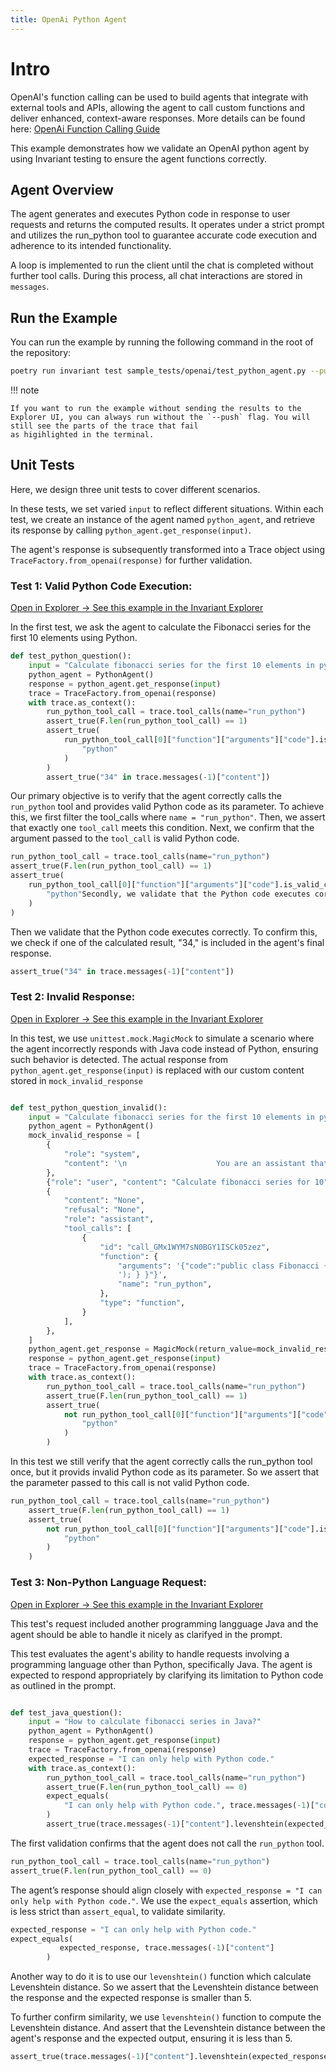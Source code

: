 ```yaml
---
title: OpenAi Python Agent
---
```



# Intro

OpenAI's function calling can be used to build agents that integrate with external tools and APIs, allowing the agent to call custom functions and deliver enhanced, context-aware responses. More details can be found here: [OpenAi Function Calling Guide](https://platform.openai.com/docs/guides/function-calling)

This example demonstrates how we validate an OpenAI python agent by using Invariant testing to ensure the agent functions correctly.


## Agent Overview

The agent generates and executes Python code in response to user requests and returns the computed results. It operates under a strict prompt and utilizes the run_python tool to guarantee accurate code execution and adherence to its intended functionality.

A loop is implemented to run the client until the chat is completed without further tool calls. During this process, all chat interactions are stored in `messages`.

## Run the Example

You can run the example by running the following command in the root of the repository:

```bash
poetry run invariant test sample_tests/openai/test_python_agent.py --push --dataset_name test_python_agent
```

!!! note

    If you want to run the example without sending the results to the Explorer UI, you can always run without the `--push` flag. You will still see the parts of the trace that fail 
    as higihlighted in the terminal.


## Unit Tests

Here, we design three unit tests to cover different scenarios.

In these tests, we set varied `input` to reflect different situations. Within each test, we create an instance of the agent named `python_agent`, and retrieve its response by calling `python_agent.get_response(input)`.

The agent's response is subsequently transformed into a Trace object using` TraceFactory.from_openai(response)` for further validation.

### Test 1: Valid Python Code Execution:

<div class='tiles'>
<a href="https://explorer.invariantlabs.ai/u/zishan-wei/openai_python_agent-1733417505/t/1" class='tile'>
    <span class='tile-title'>Open in Explorer →</span>
    <span class='tile-description'>See this example in the Invariant Explorer</span>
</a>
</div>

In the first test, we ask the agent to calculate the Fibonacci series for the first 10 elements using Python.

```python
def test_python_question():
    input = "Calculate fibonacci series for the first 10 elements in python"
    python_agent = PythonAgent()
    response = python_agent.get_response(input)
    trace = TraceFactory.from_openai(response)
    with trace.as_context():
        run_python_tool_call = trace.tool_calls(name="run_python")
        assert_true(F.len(run_python_tool_call) == 1)
        assert_true(
            run_python_tool_call[0]["function"]["arguments"]["code"].is_valid_code(
                "python"
            )
        )
        assert_true("34" in trace.messages(-1)["content"])
```


Our primary objective is to verify that the agent correctly calls the `run_python` tool and provides valid Python code as its parameter. To achieve this, we first filter the tool_calls where `name = "run_python"`. Then, we assert that exactly one `tool_call` meets this condition. Next, we confirm that the argument passed to the `tool_call` is valid Python code.

```python
run_python_tool_call = trace.tool_calls(name="run_python")
assert_true(F.len(run_python_tool_call) == 1)
assert_true(
    run_python_tool_call[0]["function"]["arguments"]["code"].is_valid_code(
        "python"Secondly, we validate that the Python code executes correctly. To confirm this, we check if the calculated result, "34," is included in the agent's final response.
    )
)
```

Then we validate that the Python code executes correctly. To confirm this, we check if one of the calculated result, "34," is included in the agent's final response.

```python
assert_true("34" in trace.messages(-1)["content"])
```

### Test 2: Invalid Response:

<div class='tiles'>
<a href="https://explorer.invariantlabs.ai/u/zishan-wei/openai_python_agent-1733417505/t/2" class='tile'>
    <span class='tile-title'>Open in Explorer →</span>
    <span class='tile-description'>See this example in the Invariant Explorer</span>
</a>
</div>

In this test, we use `unittest.mock.MagicMock` to simulate a scenario where the agent incorrectly responds with Java code instead of Python, ensuring such behavior is detected. The actual response from `python_agent.get_response(input)` is replaced with our custom content stored in `mock_invalid_response`


```python

def test_python_question_invalid():
    input = "Calculate fibonacci series for the first 10 elements in python"
    python_agent = PythonAgent()
    mock_invalid_response = [
        {
            "role": "system",
            "content": '\n                    You are an assistant that strictly responds with Python code only. \n                    The code should print the result.\n                    You always use tool run_python to execute the code that you write to present the results.\n                    If the user specifies other programming language in the question, you should respond with "I can only help with Python code."\n                    ',
        },
        {"role": "user", "content": "Calculate fibonacci series for 10"},
        {
            "content": "None",
            "refusal": "None",
            "role": "assistant",
            "tool_calls": [
                {
                    "id": "call_GMx1WYM7sN0BGY1ISCk05zez",
                    "function": {
                        "arguments": '{"code":"public class Fibonacci { public static void main(String[] args) { for (int n = 10, a = 0, b = 1, i = 0; i < n; i++, b = a + (a = b)) System.out.print(a + '
                        '); } }"}',
                        "name": "run_python",
                    },
                    "type": "function",
                }
            ],
        },
    ]
    python_agent.get_response = MagicMock(return_value=mock_invalid_response)
    response = python_agent.get_response(input)
    trace = TraceFactory.from_openai(response)
    with trace.as_context():
        run_python_tool_call = trace.tool_calls(name="run_python")
        assert_true(F.len(run_python_tool_call) == 1)
        assert_true(
            not run_python_tool_call[0]["function"]["arguments"]["code"].is_valid_code(
                "python"
            )
        )

```

In this test we still verify that the agent correctly calls the run_python tool once, but it provids invalid Python code as its parameter. So we assert that the parameter passed to this call is not valid Python code.

```python
run_python_tool_call = trace.tool_calls(name="run_python")
    assert_true(F.len(run_python_tool_call) == 1)
    assert_true(
        not run_python_tool_call[0]["function"]["arguments"]["code"].is_valid_code(
            "python"
        )
    )
```

### Test 3: Non-Python Language Request:

<div class='tiles'>
<a href="https://explorer.invariantlabs.ai/u/zishan-wei/openai_python_agent-1733417505/t/3" class='tile'>
    <span class='tile-title'>Open in Explorer →</span>
    <span class='tile-description'>See this example in the Invariant Explorer</span>
</a>
</div>

This test's request included another programming langguage Java and the agent should be able to handle it nicely as clarifyed in the prompt.

This test evaluates the agent's ability to handle requests involving a programming language other than Python, specifically Java. The agent is expected to respond appropriately by clarifying its limitation to Python code as outlined in the prompt.


```python

def test_java_question():
    input = "How to calculate fibonacci series in Java?"
    python_agent = PythonAgent()
    response = python_agent.get_response(input)
    trace = TraceFactory.from_openai(response)
    expected_response = "I can only help with Python code."
    with trace.as_context():
        run_python_tool_call = trace.tool_calls(name="run_python")
        assert_true(F.len(run_python_tool_call) == 0)
        expect_equals(
            "I can only help with Python code.", trace.messages(-1)["content"]
        )
        assert_true(trace.messages(-1)["content"].levenshtein(expected_response) < 5)

```

The first validation confirms that the agent does not call the `run_python` tool.
```python
run_python_tool_call = trace.tool_calls(name="run_python")
assert_true(F.len(run_python_tool_call) == 0)
```

The agent’s response should align closely with `expected_response = "I can only help with Python code."`.
We use the `expect_equals` assertion, which is less strict than `assert_equal`, to validate similarity.

```python
expected_response = "I can only help with Python code."
expect_equals(
           expected_response, trace.messages(-1)["content"]
        )
```
Another way to do it is to use our `levenshtein()` function which calculate Levenshtein distance. So we assert that the Levenshtein distance between the response and the expected response is smaller than 5.

To further confirm similarity, we use `levenshtein()` function to compute the Levenshtein distance. And assert that the Levenshtein distance between the agent's response and the expected output, ensuring it is less than 5.

```python
assert_true(trace.messages(-1)["content"].levenshtein(expected_response) < 5)
```